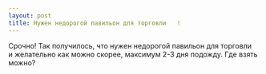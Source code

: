 ```yaml
---
layout: post 
title: Нужен недорогой павильон для торговли ‌ ‌ ! 
--- 
```

Срочно! Так получилось, что нужен недорогой павильон для торговли ‌ ‌ и желательно как можно скорее, максимум 2-3 дня подожду. Где взять можно?